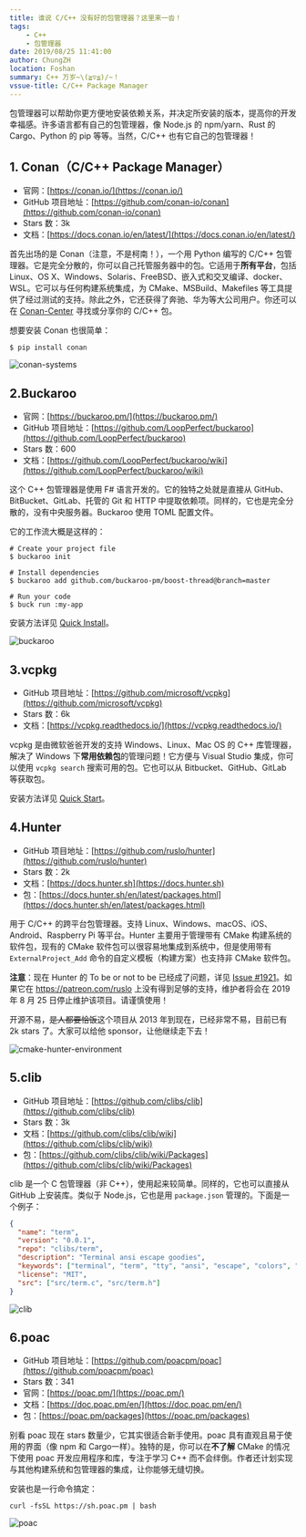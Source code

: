 ```yaml
---
title: 谁说 C/C++ 没有好的包管理器？这里来一沓！
tags: 
    - C++
    - 包管理器
date: 2019/08/25 11:41:00
author: ChungZH
location: Foshan
summary: C++ 万岁~\(≧▽≦)/~！
vssue-title: C/C++ Package Manager
---
```


包管理器可以帮助你更方便地安装依赖关系，并决定所安装的版本，提高你的开发幸福感。许多语言都有自己的包管理器，像 Node.js 的 npm/yarn、Rust 的 Cargo、Python 的 pip 等等。当然，C/C++ 也有它自己的包管理器！

## 1. Conan（C/C++ Package Manager）

- 官网：[https://conan.io/](https://conan.io/)
- GitHub 项目地址：[https://github.com/conan-io/conan](https://github.com/conan-io/conan)
- Stars 数：3k
- 文档：[https://docs.conan.io/en/latest/](https://docs.conan.io/en/latest/)

首先出场的是 Conan（注意，不是柯南！），一个用 Python 编写的 C/C++ 包管理器。它是完全分散的，你可以自己托管服务器中的包。它适用于**所有平台**，包括 Linux、OS X、Windows、Solaris、FreeBSD、嵌入式和交叉编译、docker、WSL。它可以与任何构建系统集成，为 CMake、MSBuild、Makefiles 等工具提供了经过测试的支持。除此之外，它还获得了奔驰、华为等大公司用户。你还可以在 [Conan-Center](https://bintray.com/conan/conan-center) 寻找或分享你的 C/C++ 包。

想要安装 Conan 也很简单：

```shell
$ pip install conan
```

![conan-systems](https://czh-img.oss-cn-shenzhen.aliyuncs.com/blog/code/c-cpp-package-manager/conan-systems.png)

## 2.Buckaroo

- 官网：[https://buckaroo.pm/](https://buckaroo.pm/)
- GitHub 项目地址：[https://github.com/LoopPerfect/buckaroo](https://github.com/LoopPerfect/buckaroo)
- Stars 数：600
- 文档：[https://github.com/LoopPerfect/buckaroo/wiki](https://github.com/LoopPerfect/buckaroo/wiki)

这个 C++ 包管理器是使用 F# 语言开发的。它的独特之处就是直接从 GitHub、BitBucket、GitLab、托管的 Git 和 HTTP 中提取依赖项。同样的，它也是完全分散的，没有中央服务器。Buckaroo 使用 TOML 配置文件。

它的工作流大概是这样的：

```shell
# Create your project file
$ buckaroo init

# Install dependencies
$ buckaroo add github.com/buckaroo-pm/boost-thread@branch=master

# Run your code
$ buck run :my-app
```

安装方法详见 [Quick Install](https://github.com/LoopPerfect/buckaroo#quick-install)。

![buckaroo](https://czh-img.oss-cn-shenzhen.aliyuncs.com/blog/code/c-cpp-package-manager/how-buckaroo-works.png)

## 3.vcpkg

- GitHub 项目地址：[https://github.com/microsoft/vcpkg](https://github.com/microsoft/vcpkg)
- Stars 数：6k
- 文档：[https://vcpkg.readthedocs.io/](https://vcpkg.readthedocs.io/)

vcpkg 是由微软爸爸开发的支持 Windows、Linux、Mac OS 的 C++ 库管理器，解决了 Windows 下**常用依赖包**的管理问题！它方便与 Visual Studio 集成，你可以使用 `vcpkg search` 搜索可用的包。它也可以从 Bitbucket、GitHub、GitLab 等获取包。

安装方法详见 [Quick Start](https://github.com/microsoft/vcpkg#quick-start)。

## 4.Hunter

- GitHub 项目地址：[https://github.com/ruslo/hunter](https://github.com/ruslo/hunter)
- Stars 数：2k
- 文档：[https://docs.hunter.sh](https://docs.hunter.sh)
- 包：[https://docs.hunter.sh/en/latest/packages.html](https://docs.hunter.sh/en/latest/packages.html)

用于 C/C++ 的跨平台包管理器。支持 Linux、Windows、macOS、iOS、Android、Raspberry Pi 等平台。Hunter 主要用于管理带有 CMake 构建系统的软件包，现有的 CMake 软件包可以很容易地集成到系统中，但是使用带有 `ExternalProject_Add` 命令的自定义模板（构建方案）也支持非 CMake 软件包。

**注意**：现在 Hunter 的 To be or not to be 已经成了问题，详见 [Issue #1921](https://github.com/ruslo/hunter/issues/1921)。如果它在 https://patreon.com/ruslo 上没有得到足够的支持，维护者将会在 2019 年 8 月 25 日停止维护该项目。请谨慎使用！

开源不易，~~是人都要恰饭~~这个项目从 2013 年到现在，已经非常不易，目前已有 2k stars 了。大家可以给他 sponsor，让他继续走下去！

![cmake-hunter-environment](https://czh-img.oss-cn-shenzhen.aliyuncs.com/blog/code/c-cpp-package-manager/cmake-hunter-environment.png)

## 5.clib

- GitHub 项目地址：[https://github.com/clibs/clib](https://github.com/clibs/clib)
- Stars 数：3k
- 文档：[https://github.com/clibs/clib/wiki](https://github.com/clibs/clib/wiki)
- 包：[https://github.com/clibs/clib/wiki/Packages](https://github.com/clibs/clib/wiki/Packages)

clib 是一个 C 包管理器（非 C++），使用起来较简单。同样的，它也可以直接从 GitHub 上安装库。类似于 Node.js，它也是用 `package.json` 管理的。下面是一个例子：

```json
{
  "name": "term",
  "version": "0.0.1",
  "repo": "clibs/term",
  "description": "Terminal ansi escape goodies",
  "keywords": ["terminal", "term", "tty", "ansi", "escape", "colors", "console"],
  "license": "MIT",
  "src": ["src/term.c", "src/term.h"]
}
```

![clib](https://czh-img.oss-cn-shenzhen.aliyuncs.com/blog/code/c-cpp-package-manager/clib.png)

## 6.poac

- GitHub 项目地址：[https://github.com/poacpm/poac](https://github.com/poacpm/poac)
- Stars 数：341
- 官网：[https://poac.pm/](https://poac.pm/)
- 文档：[https://doc.poac.pm/en/](https://doc.poac.pm/en/)
- 包：[https://poac.pm/packages](https://poac.pm/packages)

别看 poac 现在 stars 数量少，它其实很适合新手使用。poac 具有直观且易于使用的界面（像 npm 和 Cargo一样）。独特的是，你可以在**不了解** CMake 的情况下使用 poac 开发应用程序和库，专注于学习 C++ 而不会绊倒。作者还计划实现与其他构建系统和包管理器的集成，让你能够无缝切换。

安装也是一行命令搞定：

```shell
curl -fsSL https://sh.poac.pm | bash
```

![poac](https://czh-img.oss-cn-shenzhen.aliyuncs.com/blog/code/c-cpp-package-manager/poac.gif)


<Vssue title="C/C++ Package Manager" />